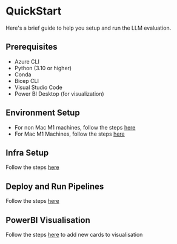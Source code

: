 # QuickStart

Here's a brief guide to help you setup and run the LLM evaluation.  

## Prerequisites
- Azure CLI 
- Python (3.10 or higher)
- Conda 
- Bicep CLI 
- Visual Studio Code
- Power BI Desktop (for visualization)

## Environment Setup
- For non Mac M1 machines, follow the steps [here](docs/03_Developer_Guide.md#for-non-mac-m1-machines)
- For Mac M1 Machines, follow the steps [here](docs/03_Developer_Guide.md#for-mac-m1-machines)

## Infra Setup
Follow the steps [here](docs/01_Infrastructure.md#deployment-details)

## Deploy and Run Pipelines
Follow the steps [here](docs/02_Deployment.md)

## PowerBI Visualisation
Follow the steps [here](docs/05_Extending_the_Framework.md#adding-new-visualization) to add new cards to visualisation
